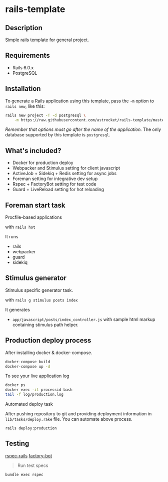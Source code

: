 # rails-template

## Description
Simple rails template for general project.

## Requirements
* Rails 6.0.x
* PostgreSQL

## Installation

To generate a Rails application using this template, pass the `-m` option to `rails new`, like this:

```bash
rails new project -T -d postgresql \
    -m https://raw.githubusercontent.com/astrocket/rails-template/master/template.rb
```

*Remember that options must go after the name of the application.* The only database supported by this template is `postgresql`.

## What's included?

* Docker for production deploy
* Webpacker and Stimulus setting for client javascript
* ActiveJob + Sidekiq + Redis setting for async jobs 
* Foreman setting for integrative dev setup
* Rspec + FactoryBot setting for test code
* Guard + LiveReload setting for hot reloading

## Foreman start task

Procfile-based applications

with `rails hot`

It runs

* rails
* webpacker
* guard
* sidekiq

## Stimulus generator

Stimulus specific generator task.

with `rails g stimulus posts index`

It generates

* `app/javascript/posts/index_controller.js` with sample html markup containing stimulus path helper.

## Production deploy process

After installing docker & docker-compose.

```bash
docker-compose build
docker-compose up -d
```

To see your live application log

```bash
docker ps
docker exec -it processid bash
tail -f log/production.log
```

Automated deploy task

After pushing repository to git and providing deployment information in `lib/tasks/deploy.rake` file.
You can automate above process.

`rails deploy:production`

## Testing

[rspec-rails](https://github.com/rspec/rspec-rails)
[factory-bot](https://github.com/thoughtbot/factory_bot/wiki)

> Run test specs

```bash
bundle exec rspec
```
